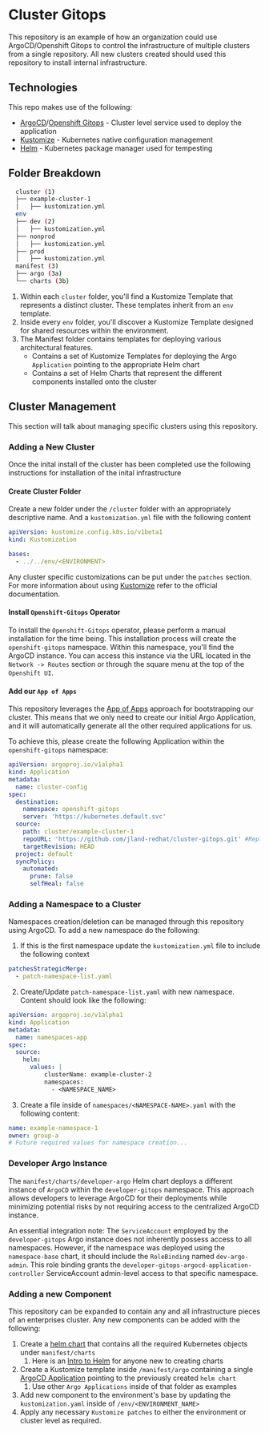 # Cluster Gitops

This repository is an example of how an organization could use ArgoCD/Openshift Gitops to control the infrastructure of multiple clusters from a single repository. All new clusters created should used this repository to install internal infrastructure.

## Technologies

This repo makes use of the following:
- [ArgoCD](https://argo-cd.readthedocs.io/en/stable/)/[Openshift Gitops](https://docs.openshift.com/container-platform/latest/cicd/gitops/understanding-openshift-gitops.html) - Cluster level service used to deploy the application
- [Kustomize](https://kustomize.io/) - Kubernetes native configuration management
- [Helm](https://helm.sh/) - Kubernetes package manager used for tempesting

## Folder Breakdown

``` sh
  cluster (1)
  ├── example-cluster-1
  │   ├── kustomization.yml
  env
  ├── dev (2)
  │   ├── kustomization.yml
  ├── nonprod
  │   ├── kustomization.yml
  ├── prod
  │   ├── kustomization.yml
  manifest (3)
  ├── argo (3a)
  └── charts (3b)
```

  1. Within each `cluster` folder, you'll find a Kustomize Template that represents a distinct cluster. These templates inherit from an `env` template.
  2. Inside every `env` folder, you'll discover a Kustomize Template designed for shared resources within the environment.
  3. The Manifest folder contains templates for deploying various architectural features.
       - Contains a set of Kustomize Templates for deploying the Argo `Application` pointing to the appropriate Helm chart
       - Contains a set of Helm Charts that represent the different components installed onto the cluster

## Cluster Management

This section will talk about managing specific clusters using this repository.

### Adding a New Cluster

Once the inital install of the cluster has been completed use the following instructions for installation of the inital infrastructure

#### Create Cluster Folder

Create a new folder under the `/cluster` folder with an appropriately descriptive name. And a `kustomization.yml` file with the following content

```yaml
apiVersion: kustomize.config.k8s.io/v1beta1
kind: Kustomization

bases:
  - ../../env/<ENVIRONMENT>

```

Any cluster specific customizations can be put under the `patches` section. For more information about using [Kustomize](https://kustomize.io/) refer to the official documentation.

#### Install `Openshift-Gitops` Operator

To install the `Openshift-Gitops` operator, please perform a manual installation for the time being. This installation process will create the `openshift-gitops` namespace. Within this namespace, you'll find the ArgoCD instance. You can access this instance via the URL located in the `Network -> Routes` section or through the square menu at the top of the `Openshift UI`.

#### Add our `App of Apps`

This repository leverages the [App of Apps](https://argo-cd.readthedocs.io/en/stable/operator-manual/cluster-bootstrapping/) approach for bootstrapping our cluster. This means that we only need to create our initial Argo Application, and it will automatically generate all the other required applications for us.

To achieve this, please create the following Application within the `openshift-gitops` namespace:

```yaml
apiVersion: argoproj.io/v1alpha1
kind: Application
metadata:
  name: cluster-config
spec:
  destination:
    namespace: openshift-gitops
    server: 'https://kubernetes.default.svc'
  source:
    path: cluster/example-cluster-1
    repoURL: 'https://github.com/jland-redhat/cluster-gitops.git' #Replace this with your forked cluster
    targetRevision: HEAD
  project: default
  syncPolicy:
    automated:
      prune: false
      selfHeal: false
```

### Adding a Namespace to a Cluster

Namespaces creation/deletion can be managed through this repository using ArgoCD. To add a new namespace do the following:

1. If this is the first namespace update the `kustomization.yml` file to include the following context

  ```yaml
  patchesStrategicMerge:
    - patch-namespace-list.yaml
  ```

2. Create/Update `patch-namespace-list.yaml` with new namespace. Content should look like the following:

  ```yaml
  apiVersion: argoproj.io/v1alpha1
  kind: Application
  metadata:
    name: namespaces-app
  spec:
    source:
      helm:
        values: |
            clusterName: example-cluster-2
            namespaces:
              - <NAMESPACE_NAME>
  ```

3. Create a file inside of `namespaces/<NAMESPACE-NAME>.yaml` with the following content:

  ```yaml
  name: example-namespace-1
  owner: group-a
  # Future required values for namespace creation...
  ```

### Developer Argo Instance

The `manifest/charts/developer-argo` Helm chart deploys a different instance of `ArgoCD` within the `developer-gitops` namespace. This approach allows developers to leverage ArgoCD for their deployments while minimizing potential risks by not requiring access to the centralized ArgoCD instance.

An essential integration note: The `ServiceAccount` employed by the `developer-gitops` Argo instance does not inherently possess access to all namespaces. However, if the namespace was deployed using the `namespace-base` chart, it should include the `RoleBinding` named `dev-argo-admin`. This role binding grants the `developer-gitops-argocd-application-controller` ServiceAccount admin-level access to that specific namespace.

### Adding a new Component

This repository can be expanded to contain any and all infrastructure pieces of an enterprises cluster. Any new components can be added with the following:

1. Create a [helm chart](https://helm.sh/docs/topics/charts/) that contains all the required Kubernetes objects under `manifest/charts`
   1. Here is an [Intro to Helm](https://appdev.consulting.redhat.com/tracks/devtools/helm-intro.html) for anyone new to creating charts
2. Create a Kustomize template inside `/manifest/argo` containing a single [ArgoCD Application](https://argo-cd.readthedocs.io/en/stable/operator-manual/declarative-setup/#applications) pointing to the previously created `helm chart`
   1. Use other `Argo Applications` inside of that folder as examples
3. Add new component to the environment's base by updating the `kustomization.yaml` inside of `/env/<ENVIRONMENT_NAME>`
4. Apply any necessary `Kustomize patches` to either the environment or cluster level as required.

